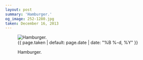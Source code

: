 ```yaml
---
layout: post
summary: 'Hamburger.'
og_image: 252-1280.jpg
taken: December 16, 2013
---
```


<figure class="post">
 <img alt="Hamburger." sizes="(min-width: 700px) 50vw, calc(100vw - 2rem)" src="{{ site.assets_url }}/252-640.jpg" srcset="{{ site.assets_url }}/252-1280.jpg 1280w, {{ site.assets_url }}/252-960.jpg 960w, {{ site.assets_url }}/252-640.jpg 640w, {{ site.assets_url }}/252-320.jpg 320w"/>
 <figcaption>
  <time>
   {{ page.taken | default: page.date | date: "%B %-d, %Y" }}
  </time>
  <p>
   Hamburger.
  </p>
 </figcaption>
</figure>
